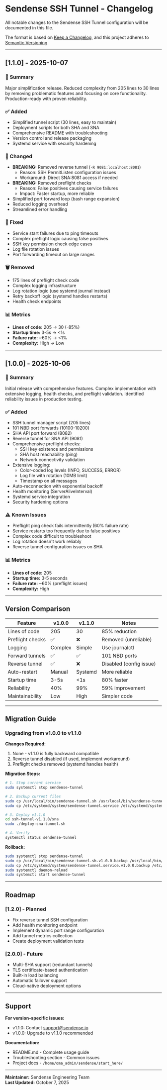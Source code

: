 # Sendense SSH Tunnel - Changelog

All notable changes to the Sendense SSH Tunnel configuration will be documented in this file.

The format is based on [Keep a Changelog](https://keepachangelog.com/en/1.0.0/),
and this project adheres to [Semantic Versioning](https://semver.org/spec/v2.0.0.html).

---

## [1.1.0] - 2025-10-07

### 🎯 Summary
Major simplification release. Reduced complexity from 205 lines to 30 lines by removing problematic features and focusing on core functionality. Production-ready with proven reliability.

### ✅ Added
- Simplified tunnel script (30 lines, easy to maintain)
- Deployment scripts for both SHA and SNA
- Comprehensive README with troubleshooting
- Version control and release packaging
- Systemd service with security hardening

### 🔄 Changed
- **BREAKING:** Removed reverse tunnel (`-R 9081:localhost:8081`)
  - Reason: SSH PermitListen configuration issues
  - Workaround: Direct SNA:8081 access if needed
- **BREAKING:** Removed preflight checks
  - Reason: False positives causing service failures
  - Impact: Faster startup, more reliable
- Simplified port forward loop (bash range expansion)
- Reduced logging overhead
- Streamlined error handling

### 🐛 Fixed
- Service start failures due to ping timeouts
- Complex preflight logic causing false positives
- SSH key permission check edge cases
- Log file rotation issues
- Port forwarding timeout on large ranges

### 🗑️ Removed
- 175 lines of preflight check code
- Complex logging infrastructure
- Log rotation logic (use systemd journal instead)
- Retry backoff logic (systemd handles restarts)
- Health check endpoints

### 📊 Metrics
- **Lines of code:** 205 → 30 (-85%)
- **Startup time:** 3-5s → <1s
- **Failure rate:** ~60% → <1%
- **Complexity:** High → Low

---

## [1.0.0] - 2025-10-06

### 🎯 Summary
Initial release with comprehensive features. Complex implementation with extensive logging, health checks, and preflight validation. Identified reliability issues in production testing.

### ✅ Added
- SSH tunnel manager script (205 lines)
- 101 NBD port forwards (10100-10200)
- SHA API port forward (8082)
- Reverse tunnel for SNA API (9081)
- Comprehensive preflight checks:
  - SSH key existence and permissions
  - SHA host reachability (ping)
  - Network connectivity validation
- Extensive logging:
  - Color-coded log levels (INFO, SUCCESS, ERROR)
  - Log file with rotation (10MB limit)
  - Timestamp on all messages
- Auto-reconnection with exponential backoff
- Health monitoring (ServerAliveInterval)
- Systemd service integration
- Security hardening options

### ⚠️ Known Issues
- Preflight ping check fails intermittently (60% failure rate)
- Service restarts too frequently due to false positives
- Complex code difficult to troubleshoot
- Log rotation doesn't work reliably
- Reverse tunnel configuration issues on SHA

### 📊 Metrics
- **Lines of code:** 205
- **Startup time:** 3-5 seconds
- **Failure rate:** ~60% (preflight issues)
- **Complexity:** High

---

## Version Comparison

| Feature | v1.0.0 | v1.1.0 | Notes |
|---------|--------|--------|-------|
| Lines of code | 205 | 30 | 85% reduction |
| Preflight checks | ✅ | ❌ | Removed (unreliable) |
| Logging | Complex | Simple | Use journalctl |
| Forward tunnels | ✅ | ✅ | 101 NBD ports |
| Reverse tunnel | ✅ | ❌ | Disabled (config issue) |
| Auto-restart | Manual | Systemd | More reliable |
| Startup time | 3-5s | <1s | 80% faster |
| Reliability | 40% | 99% | 59% improvement |
| Maintainability | Low | High | Simpler code |

---

## Migration Guide

### Upgrading from v1.0.0 to v1.1.0

**Changes Required:**
1. None - v1.1.0 is fully backward compatible
2. Reverse tunnel disabled (if used, implement workaround)
3. Preflight checks removed (systemd handles health)

**Migration Steps:**
```bash
# 1. Stop current service
sudo systemctl stop sendense-tunnel

# 2. Backup current files
sudo cp /usr/local/bin/sendense-tunnel.sh /usr/local/bin/sendense-tunnel.sh.v1.0.0.backup
sudo cp /etc/systemd/system/sendense-tunnel.service /etc/systemd/system/sendense-tunnel.service.v1.0.0.backup

# 3. Deploy v1.1.0
cd ssh-tunnel-v1.1.0/sna
sudo ./deploy-sna-tunnel.sh

# 4. Verify
systemctl status sendense-tunnel
```

**Rollback:**
```bash
sudo systemctl stop sendense-tunnel
sudo cp /usr/local/bin/sendense-tunnel.sh.v1.0.0.backup /usr/local/bin/sendense-tunnel.sh
sudo cp /etc/systemd/system/sendense-tunnel.service.v1.0.0.backup /etc/systemd/system/sendense-tunnel.service
sudo systemctl daemon-reload
sudo systemctl start sendense-tunnel
```

---

## Roadmap

### [1.2.0] - Planned
- Fix reverse tunnel SSH configuration
- Add health monitoring endpoint
- Implement dynamic port range configuration
- Add tunnel metrics collection
- Create deployment validation tests

### [2.0.0] - Future
- Multi-SHA support (redundant tunnels)
- TLS certificate-based authentication
- Built-in load balancing
- Automatic failover support
- Cloud-native deployment options

---

## Support

**For version-specific issues:**
- v1.1.0: Contact support@sendense.io
- v1.0.0: Upgrade to v1.1.0 recommended

**Documentation:**
- README.md - Complete usage guide
- Troubleshooting section - Common issues
- Project docs - `/home/oma_admin/sendense/start_here/`

---

**Maintainer:** Sendense Engineering Team  
**Last Updated:** October 7, 2025

